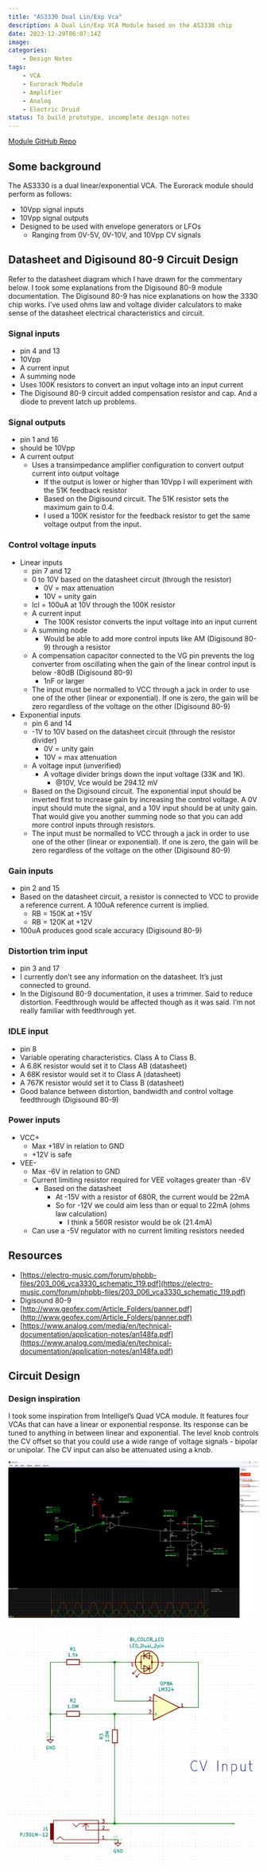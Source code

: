 ```yaml
---
title: "AS3330 Dual Lin/Exp Vca"
description: A Dual Lin/Exp VCA Module based on the AS3330 chip
date: 2023-12-29T06:07:14Z
image: 
categories:
    - Design Notes
tags:
    - VCA
    - Eurorack Module
    - Amplifier
    - Analog
    - Electric Druid
status: To build prototype, incomplete design notes
---
```


[Module GitHub Repo](https://github.com/DIYSynthMNL/Eurorack-3330-Dual-Lin-Exp-VCA)

## Some background

The AS3330 is a dual linear/exponential VCA.
The Eurorack module should perform as follows:

- 10Vpp signal inputs
- 10Vpp signal outputs
- Designed to be used with envelope generators or LFOs
  - Ranging from 0V-5V, 0V-10V, and 10Vpp CV signals

## Datasheet and Digisound 80-9 Circuit Design

Refer to the datasheet diagram which I have drawn for the commentary below. I took some explanations from the Digisound 80-9 module documentation. The Digisound 80-9 has nice explanations on how the 3330 chip works. I’ve used ohms law and voltage divider calculators to make sense of the datasheet electrical characteristics and circuit.

### Signal inputs

- pin 4 and 13
- 10Vpp
- A current input
- A summing node
- Uses 100K resistors to convert an input voltage into an input current
- The Digisound 80-9 circuit added compensation resistor and cap. And a diode to prevent latch up problems.

### Signal outputs

- pin 1 and 16
- should be 10Vpp
- A current output
  - Uses a transimpedance amplifier configuration to convert output current into output voltage
    - If the output is lower or higher than 10Vpp I will experiment with the 51K feedback resistor
    - Based on the Digisound circuit. The 51K resistor sets the maximum gain to 0.4.
    - I used a 100K resistor for the feedback resistor to get the same voltage output from the input.

### Control voltage inputs

- Linear inputs
  - pin 7 and 12
  - 0 to 10V based on the datasheet circuit (through the resistor)
    - 0V = max attenuation
    - 10V = unity gain
  - Icl = 100uA at 10V through the 100K resistor
  - A current input
    - The 100K resistor converts the input voltage into an input current
  - A summing node
    - Would be able to add more control inputs like AM (Digisound 80-9) through a resistor
  - A compensation capacitor connected to the VG pin prevents the log converter from oscillating when the gain of the linear control input is below -80dB (Digisound 80-9)
    - 1nF or larger
  - The input must be normalled to VCC through a jack in order to use one of the other (linear or exponential). If one is zero, the gain will be zero regardless of the voltage on the other (Digisound 80-9)
- Exponential inputs
  - pin 6 and 14
  - -1V to 10V based on the datasheet circuit (through the resistor divider)
    - 0V = unity gain
    - 10V = max attenuation
  - A voltage input (unverified)
    - A voltage divider brings down the input voltage (33K and 1K).
      - @10V, Vce would be 294.12 mV
  - Based on the Digisound circuit. The exponential input should be inverted first to increase gain by increasing the control voltage. A 0V input should mute the signal, and a 10V input should be at unity gain. That would give you another summing node so that you can add more control inputs through resistors.
  - The input must be normalled to VCC through a jack in order to use one of the other (linear or exponential). If one is zero, the gain will be zero regardless of the voltage on the other (Digisound 80-9)

### Gain inputs

- pin 2 and 15
- Based on the datasheet circuit, a resistor is connected to VCC to provide a reference current. A 100uA reference current is implied.
  - RB = 150K at +15V
  - RB = 120K at +12V
- 100uA produces good scale accuracy (Digisound 80-9)

### Distortion trim input

- pin 3 and 17
- I currently don’t see any information on the datasheet. It’s just connected to ground.
- In the Digisound 80-9 documentation, it uses a trimmer. Said to reduce distortion. Feedthrough would be affected though as it was said. I’m not really familiar with feedthrough yet.

### IDLE input

- pin 8
- Variable operating characteristics. Class A to Class B.
- A 6.8K resistor would set it to Class AB (datasheet)
- A 68K resistor would set it to Class A (datasheet)
- A 767K resistor would set it to Class B (datasheet)
- Good balance between distortion, bandwidth and control voltage feedthrough (Digisound 80-9)

### Power inputs

- VCC+
  - Max +18V in relation to GND
  - +12V is safe
- VEE-
  - Max -6V in relation to GND
  - Current limiting resistor required for VEE voltages greater than -6V
    - Based on the datasheet
      - At -15V with a resistor of 680R, the current would be 22mA
      - So for -12V we could aim less than or equal to 22mA (ohms law calculation)
        - I think a 560R resistor would be ok (21.4mA)
  - Can use a -5V regulator with no current limiting resistors needed

## Resources

- [https://electro-music.com/forum/phpbb-files/203_006_vca3330_schematic_119.pdf](https://electro-music.com/forum/phpbb-files/203_006_vca3330_schematic_119.pdf)
- Digisound 80-9
- [http://www.geofex.com/Article_Folders/panner.pdf](http://www.geofex.com/Article_Folders/panner.pdf)
- [https://www.analog.com/media/en/technical-documentation/application-notes/an148fa.pdf](https://www.analog.com/media/en/technical-documentation/application-notes/an148fa.pdf)

## Circuit Design

### Design inspiration

I took some inspiration from Intelligel’s Quad VCA module. It features four VCAs that can have a linear or exponential response. Its response can be tuned to anything in between linear and exponential. The level knob controls the CV offset so that you could use a wide range of voltage signals - bipolar or unipolar. The CV input can also be attenuated using a knob.
  
![lin_exp_cv_circuit_sim](lin_exp_cv_circuit_sim.png)

![bi_color_led_cv_input_driver](bi_color_led_cv_input_driver.png)
